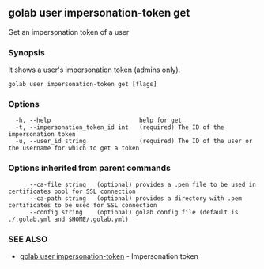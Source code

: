 ## golab user impersonation-token get

Get an impersonation token of a user

### Synopsis


It shows a user's impersonation token (admins only).

```
golab user impersonation-token get [flags]
```

### Options

```
  -h, --help                         help for get
  -t, --impersonation_token_id int   (required) The ID of the impersonation token
  -u, --user_id string               (required) The ID of the user or the username for which to get a token
```

### Options inherited from parent commands

```
      --ca-file string   (optional) provides a .pem file to be used in certificates pool for SSL connection
      --ca-path string   (optional) provides a directory with .pem certificates to be used for SSL connection
      --config string    (optional) golab config file (default is ./.golab.yml and $HOME/.golab.yml)
```

### SEE ALSO
* [golab user impersonation-token](golab_user_impersonation-token.md)	 - Impersonation token

